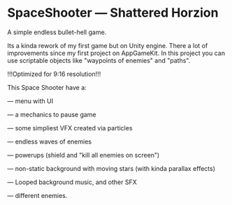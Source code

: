 # SpaceShooter — Shattered Horzion
A simple endless bullet-hell game.


Its a kinda rework of my first game but on Unity engine. There a lot of improvements since my first project on AppGameKit.
In this project you can use scriptable objects like "waypoints of enemies" and "paths".


!!!Optimized for 9:16 resolution!!!


This Space Shooter have a:

— menu with UI 

— a mechanics to pause game

— some simpliest VFX created via particles

— endless waves of enemies

— powerups (shield and "kill all enemies on screen")

— non-static background with moving stars (with kinda parallax effects)

— Looped background music, and other SFX

— different enemies.
